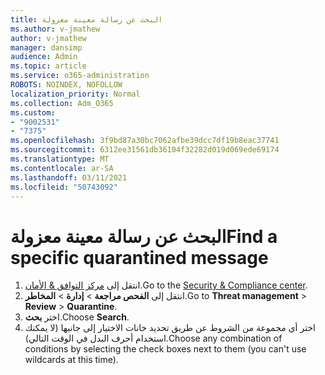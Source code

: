 ```yaml
---
title: البحث عن رسالة معينة معزولة
ms.author: v-jmathew
author: v-jmathew
manager: dansimp
audience: Admin
ms.topic: article
ms.service: o365-administration
ROBOTS: NOINDEX, NOFOLLOW
localization_priority: Normal
ms.collection: Adm_O365
ms.custom:
- "9002531"
- "7375"
ms.openlocfilehash: 3f9bd87a30bc7062afbe39dcc7df19b8eac37741
ms.sourcegitcommit: 6312ee31561db36104f32282d019d069ede69174
ms.translationtype: MT
ms.contentlocale: ar-SA
ms.lasthandoff: 03/11/2021
ms.locfileid: "50743092"
---
```

# <a name="find-a-specific-quarantined-message"></a><span data-ttu-id="62f43-102">البحث عن رسالة معينة معزولة</span><span class="sxs-lookup"><span data-stu-id="62f43-102">Find a specific quarantined message</span></span>

1. <span data-ttu-id="62f43-103">انتقل إلى [مركز التوافق & الأمان](https://go.microsoft.com/fwlink/p/?linkid=2077143).</span><span class="sxs-lookup"><span data-stu-id="62f43-103">Go to the [Security & Compliance center](https://go.microsoft.com/fwlink/p/?linkid=2077143).</span></span>
2. <span data-ttu-id="62f43-104">انتقل إلى **الفحص مراجعة**  >  **إدارة**  >  **المخاطر**.</span><span class="sxs-lookup"><span data-stu-id="62f43-104">Go to **Threat management** > **Review** > **Quarantine**.</span></span>
3. <span data-ttu-id="62f43-105">اختر **بحث**.</span><span class="sxs-lookup"><span data-stu-id="62f43-105">Choose **Search**.</span></span>
4. <span data-ttu-id="62f43-106">اختر أي مجموعة من الشروط عن طريق تحديد خانات الاختيار إلى جانبها (لا يمكنك استخدام أحرف البدل في الوقت التالي).</span><span class="sxs-lookup"><span data-stu-id="62f43-106">Choose any combination of conditions by selecting the check boxes next to them (you can't use wildcards at this time).</span></span>
